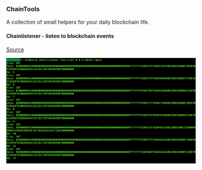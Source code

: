 ### ChainTools

A collection of small helpers for your daily blockchain life.

#### Chainlistener - listen to blockchain events

[Source](https://github.com/Actinium-project/ChainTools/blob/master/bin/chainlistener.c#L3)

![chainlistener](https://raw.githubusercontent.com/Actinium-project/ACM-Designs/master/random/chainlistener_demo.png)
